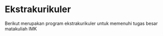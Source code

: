 # Ekstrakurikuler
Berikut merupakan program ekstrakurikuler untuk memenuhi tugas besar matakuliah IMK
